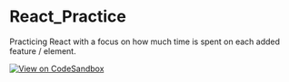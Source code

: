 # React_Practice
Practicing React with a focus on how much time is spent on each added feature / element.


[![View on CodeSandbox](https://codesandbox.io/static/img/play-codesandbox.svg)](https://codesandbox.io/p/github/theblockchainarborist/React_Practice/draft/dank-hill?file=%2Freact_practice_app%2Fsrc%2Fcomponents%2Fbuttons%2Fbtn.css&selection=%5B%7B%22endColumn%22%3A18%2C%22endLineNumber%22%3A16%2C%22startColumn%22%3A18%2C%22startLineNumber%22%3A16%7D%5D&workspace=%257B%2522activeFileId%2522%253A%2522clbsv7x99000c7oev55qtcdou%2522%252C%2522openFiles%2522%253A%255B%2522%252FREADME.md%2522%252C%2522%252Freact_practice_app%252Fsrc%252Fcomponents%252Fbuttons%252Fbtn.css%2522%255D%252C%2522sidebarPanel%2522%253A%2522EXPLORER%2522%252C%2522gitSidebarPanel%2522%253A%2522COMMIT%2522%252C%2522spaces%2522%253A%257B%2522clbsv7y2m0018356ipz34u4q9%2522%253A%257B%2522key%2522%253A%2522clbsv7y2m0018356ipz34u4q9%2522%252C%2522name%2522%253A%2522Default%2522%252C%2522devtools%2522%253A%255B%257B%2522type%2522%253A%2522UNASSIGNED_PORT%2522%252C%2522port%2522%253A3000%252C%2522url%2522%253A%2522h29z6j-3000.preview.csb.app%2522%252C%2522key%2522%253A%2522clbsvcp5100jq356iwcjilkxi%2522%252C%2522isMinimized%2522%253Afalse%257D%252C%257B%2522type%2522%253A%2522TERMINAL%2522%252C%2522shellId%2522%253A%2522clbsvbj3k00147oevaucgdzhy%2522%252C%2522key%2522%253A%2522clbsvbhwn00co356iiohcv8fr%2522%252C%2522isMinimized%2522%253Atrue%257D%255D%257D%257D%252C%2522currentSpace%2522%253A%2522clbsv7y2m0018356ipz34u4q9%2522%252C%2522spacesOrder%2522%253A%255B%2522clbsv7y2m0018356ipz34u4q9%2522%255D%257D)


